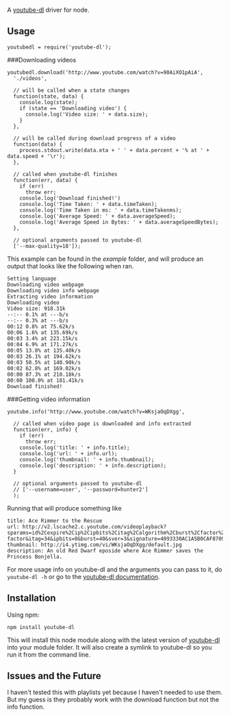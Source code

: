 A [youtube-dl][] driver for node.

Usage
------------------

    youtubedl = require('youtube-dl');

###Downloading videos

    youtubedl.download('http://www.youtube.com/watch?v=90AiXO1pAiA',
      './videos',

      // will be called when a state changes
      function(state, data) {
        console.log(state);
        if (state == 'Downloading video') {
          console.log('Video size: ' + data.size);
        }
      },

      // will be called during download progress of a video
      function(data) {
        process.stdout.write(data.eta + ' ' + data.percent + '% at ' + data.speed + '\r');
      },

      // called when youtube-dl finishes
      function(err, data) {
        if (err)
          throw err;
        console.log('Download finished!')
        console.log('Time Taken: ' + data.timeTaken);
        console.log('Time Taken in ms: ' + data.timeTakenms);
        console.log('Average Speed: ' + data.averageSpeed);
        console.log('Average Speed in Bytes: ' + data.averageSpeedBytes);
      },

      // optional arguments passed to youtube-dl
      ['--max-quality=18']);

This example can be found in the *example* folder, and will produce an output that looks like the following when ran.

    Setting language
    Downloading video webpage
    Downloading video info webpage
    Extracting video information
    Downloading video
    Video size: 918.31k
    --:-- 0.1% at ---b/s
    --:-- 0.3% at ---b/s
    00:12 0.8% at 75.62k/s
    00:06 1.6% at 135.69k/s
    00:03 3.4% at 223.15k/s
    00:04 6.9% at 171.27k/s
    00:05 13.8% at 135.40k/s
    00:03 26.1% at 194.62k/s
    00:03 50.5% at 140.90k/s
    00:02 62.8% at 169.02k/s
    00:00 87.3% at 210.18k/s
    00:00 100.0% at 181.41k/s
    Download finished!

###Getting video information

    youtube.info('http://www.youtube.com/watch?v=WKsjaOqDXgg',
      
      // called when video page is downloaded and info extracted
      function(err, info) {
        if (err)
          throw err;
        console.log('title: ' + info.title);
        console.log('url: ' + info.url);
        console.log('thumbnail: ' + info.thumbnail);
        console.log('description: ' + info.description);
      }
      
      // optional arguments passed to youtube-dl
      // ['--username=user', '--password=hunter2']
      );

Running that will produce something like

    title: Ace Rimmer to the Rescue
    url: http://v2.lscache2.c.youtube.com/videoplayback?sparams=id%2Cexpire%2Cip%2Cipbits%2Citag%2Calgorithm%2Cburst%2Cfactor%2Coc%3AU0hPSFFQVF9FSkNOOV9JSlhJ&fexp=904410%2C907048%2C910100&algorithm=throttle-factor&itag=34&ipbits=0&burst=40&sver=3&signature=4093330AC1A5B0CAF8709A0416A4B593A75BB892.21F2F12C418003492D9877E1570DC7AEE6DBEEBA&expire=1303156800&key=yt1&ip=0.0.0.0&factor=1.25&id=58ab2368ea835e08
    thumbnail: http://i4.ytimg.com/vi/WKsjaOqDXgg/default.jpg
    description: An old Red Dwarf eposide where Ace Rimmer saves the Princess Bonjella.

For more usage info on youtube-dl and the arguments you can pass to it, do `youtube-dl -h` or go to the [youtube-dl documentation][].


Installation
------------
Using npm:

    npm install youtube-dl

This will install this node module along with the latest version of [youtube-dl][] into your module folder. It will also create a symlink to youtube-dl so you run it from the command line.

Issues and the Future
---------------------

I haven't tested this with playlists yet because I haven't needed to use them. But my guess is they probably work with the download function but not the info function.


[youtube-dl]: http://rg3.github.com/youtube-dl/
[youtube-dl documentation]: http://rg3.github.com/youtube-dl/documentation.html
